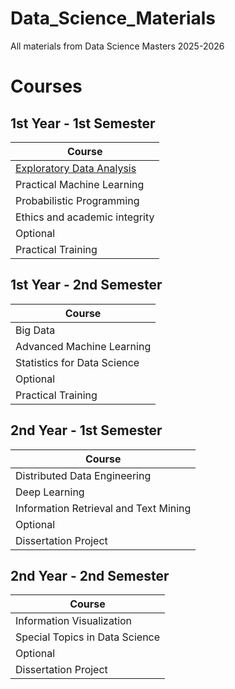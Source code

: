 # Data_Science_Materials
All materials from Data Science Masters 2025-2026

# Courses
## 1st Year - 1st Semester
| Course |
| ------------- |
| [Exploratory Data Analysis](https://github.com/Matoka26/Exploratory-Data-Analysis) |
| Practical Machine Learning |
| Probabilistic Programming |
| Ethics and academic integrity |
| Optional |
| Practical Training |

## 1st Year - 2nd Semester
| Course |
| ------------- |
| Big Data |
| Advanced Machine Learning |
| Statistics for Data Science |
| Optional |
| Practical Training | 

## 2nd Year - 1st Semester
| Course |
| ------------- |
| Distributed Data Engineering |
| Deep Learning |
| Information Retrieval and Text Mining |
| Optional |
| Dissertation Project |

## 2nd Year - 2nd Semester
| Course |
| ------------- |
| Information Visualization | 
| Special Topics in Data Science |
| Optional | 
| Dissertation Project |
